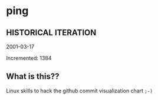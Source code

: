 # ping

## HISTORICAL ITERATION
2001-03-17

Incremented: 1384

## What is this?? 
Linux skills to hack the github commit visualization chart `;-)`
